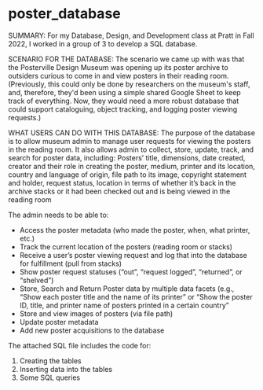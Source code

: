 # poster_database

SUMMARY:
For my Database, Design, and Development class at Pratt in Fall 2022, I worked in a group of 3 to develop a SQL database. 

SCENARIO FOR THE DATABASE:
The scenario we came up with was that the Posterville Design Museum was opening up its poster archive to outsiders curious to come in and view posters in their reading room. (Previously, this could only be done by researchers on the museum's staff, and, therefore, they'd been using a simple shared Google Sheet to keep track of everything. Now, they would need a more robust database that could support cataloguing, object tracking, and logging poster viewing requests.)

WHAT USERS CAN DO WITH THIS DATABASE:
The purpose of the database is to allow museum admin to manage user requests for viewing the posters in the reading room. It also allows admin to collect, store, update, track, and search for poster data, including: 
Posters’ title, dimensions, date created, creator and their role in creating the poster, medium, printer and its location, country and language of origin, file path to its image, copyright statement and holder, request status, location in terms of whether it’s back in the archive stacks or it had been checked out and is being viewed in the reading room

The admin needs to be able to: 
- Access the poster metadata (who made the poster, when, what printer, etc.)
- Track the current location of the posters (reading room or stacks)
- Receive a user’s poster viewing request and log that into the database for fulfillment (pull from stacks)
- Show poster request statuses (“out”, “request logged”, “returned”, or “shelved”) 
- Store, Search and Return Poster data by multiple data facets (e.g., “Show each poster title and the name of its printer” or “Show the poster ID, title, and printer name of posters printed in a certain country”
- Store and view images of posters (via file path)
- Update poster metadata
- Add new poster acquisitions to the database

The attached SQL file includes the code for:
1) Creating the tables
2) Inserting data into the tables
3) Some SQL queries


